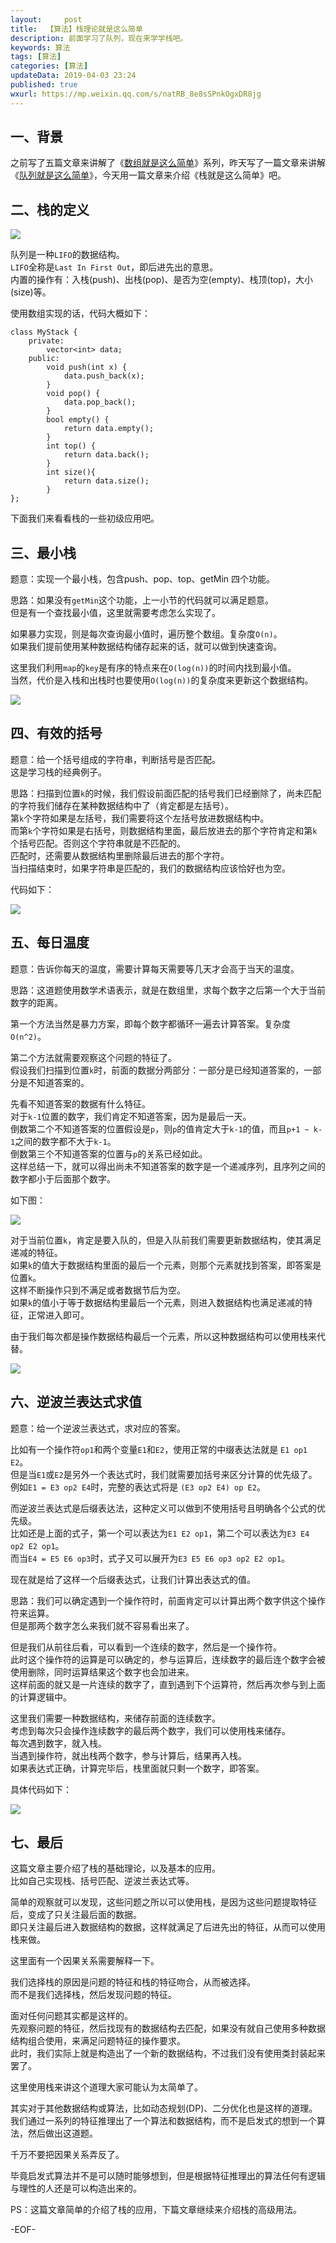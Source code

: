 ```yaml
---   
layout:     post  
title:  【算法】栈理论就是这么简单  
description: 前面学习了队列，现在来学学栈吧。  
keywords: 算法  
tags: [算法]    
categories: [算法]  
updateData: 2019-04-03 23:24   
published: true 
wxurl: https://mp.weixin.qq.com/s/natRB_8e8sSPnkOgxDR8jg  
---  
```



## 一、背景  

之前写了五篇文章来讲解了《[数组就是这么简单](https://mp.weixin.qq.com/s/n_B38CXxmvsOl7FZxyPKgA)》系列，昨天写了一篇文章来讲解《[队列就是这么简单](https://mp.weixin.qq.com/s/n_B38CXxmvsOl7FZxyPKgA)》，今天用一篇文章来介绍《栈就是这么简单》吧。  


## 二、栈的定义  


![](/images/2019/04/leetcode-stack-base-001.png)  


队列是一种`LIFO`的数据结构。  
`LIFO`全称是`Last In First Out`，即后进先出的意思。  
内置的操作有：入栈(push)、出栈(pop)、是否为空(empty)、栈顶(top)，大小(size)等。  


使用数组实现的话，代码大概如下：  



```
class MyStack {
    private:
        vector<int> data;
    public:
        void push(int x) {
            data.push_back(x);
        }
        void pop() {
            data.pop_back();
        }
        bool empty() {
            return data.empty();
        }
        int top() {
            return data.back();
        }
        int size(){
            return data.size();
        }
};
```


下面我们来看看栈的一些初级应用吧。  


## 三、最小栈  


题意：实现一个最小栈，包含push、pop、top、getMin 四个功能。  


思路：如果没有`getMin`这个功能，上一小节的代码就可以满足题意。  
但是有一个查找最小值，这里就需要考虑怎么实现了。  


如果暴力实现，则是每次查询最小值时，遍历整个数组。复杂度`O(n)`。  
如果我们提前使用某种数据结构储存起来的话，就可以做到快速查询。  


这里我们利用`map`的`key`是有序的特点来在`O(log(n))`的时间内找到最小值。  
当然，代价是入栈和出栈时也要使用`O(log(n))`的复杂度来更新这个数据结构。  


![](/images/2019/04/leetcode-stack-base-002.png)  


## 四、有效的括号  


题意：给一个括号组成的字符串，判断括号是否匹配。  
这是学习栈的经典例子。  


思路：扫描到位置`k`的时候，我们假设前面匹配的括号我们已经删除了，尚未匹配的字符我们储存在某种数据结构中了（肯定都是左括号）。  
第`k`个字符如果是左括号，我们需要将这个左括号放进数据结构中。  
而第`k`个字符如果是右括号，则数据结构里面，最后放进去的那个字符肯定和第`k`个括号匹配。否则这个字符串就是不匹配的。  
匹配时，还需要从数据结构里删除最后进去的那个字符。  
当扫描结束时，如果字符串是匹配的，我们的数据结构应该恰好也为空。  


代码如下：  


![](/images/2019/04/leetcode-stack-base-003.png)  


## 五、每日温度  


题意：告诉你每天的温度，需要计算每天需要等几天才会高于当天的温度。  


思路：这道题使用数学术语表示，就是在数组里，求每个数字之后第一个大于当前数字的距离。  


第一个方法当然是暴力方案，即每个数字都循环一遍去计算答案。复杂度`O(n^2)`。  


第二个方法就需要观察这个问题的特征了。  
假设我们扫描到位置`k`时，前面的数据分两部分：一部分是已经知道答案的，一部分是不知道答案的。  


先看不知道答案的数据有什么特征。  
对于`k-1`位置的数字，我们肯定不知道答案，因为是最后一天。  
倒数第二个不知道答案的位置假设是`p`，则`p`的值肯定大于`k-1`的值，而且`p+1 ~ k-1`之间的数字都不大于`k-1`。  
倒数第三个不知道答案的位置与`p`的关系已经如此。  
这样总结一下，就可以得出尚未不知道答案的数字是一个递减序列，且序列之间的数字都小于后面那个数字。  


如下图：  


![](/images/2019/04/leetcode-stack-base-004.png)  


对于当前位置`k`，肯定是要入队的，但是入队前我们需要更新数据结构，使其满足递减的特征。  
如果`k`的值大于数据结构里面的最后一个元素，则那个元素就找到答案，即答案是位置`k`。  
这样不断操作只到不满足或者数据节后为空。    
如果`k`的值小于等于数据结构里最后一个元素，则进入数据结构也满足递减的特征，正常进入即可。  


由于我们每次都是操作数据结构最后一个元素，所以这种数据结构可以使用栈来代替。  


![](/images/2019/04/leetcode-stack-base-005.png)  


## 六、逆波兰表达式求值  


题意：给一个逆波兰表达式，求对应的答案。  


比如有一个操作符`op1`和两个变量`E1`和`E2`，使用正常的中缀表达法就是 `E1 op1 E2`。  
但是当`E1`或`E2`是另外一个表达式时，我们就需要加括号来区分计算的优先级了。  
例如`E1 = E3 op2 E4`时，完整的表达式将是 `(E3 op2 E4) op E2`。  


而逆波兰表达式是后缀表达法，这种定义可以做到不使用括号且明确各个公式的优先级。  
比如还是上面的式子，第一个可以表达为`E1 E2 op1`，第二个可以表达为`E3 E4 op2 E2 op1`。  
而当`E4 = E5 E6 op3`时，式子又可以展开为`E3 E5 E6 op3 op2 E2 op1`。  


现在就是给了这样一个后缀表达式，让我们计算出表达式的值。  


思路：我们可以确定遇到一个操作符时，前面肯定可以计算出两个数字供这个操作符来运算。  
但是那两个数字怎么来我们就不容易看出来了。  


但是我们从前往后看，可以看到一个连续的数字，然后是一个操作符。  
此时这个操作符的运算是可以确定的，参与运算后，连续数字的最后连个数字会被使用删除，同时运算结果这个数字也会加进来。  
这样前面的就又是一片连续的数字了，直到遇到下个运算符，然后再次参与到上面的计算逻辑中。  


这里我们需要一种数据结构，来储存前面的连续数字。  
考虑到每次只会操作连续数字的最后两个数字，我们可以使用栈来储存。  
每次遇到数字，就入栈。  
当遇到操作符，就出栈两个数字，参与计算后，结果再入栈。  
如果表达式正确，计算完毕后，栈里面就只剩一个数字，即答案。  


具体代码如下：  


![](/images/2019/04/leetcode-stack-base-006.png)  


## 七、最后  


这篇文章主要介绍了栈的基础理论，以及基本的应用。  
比如自己实现栈、括号匹配、逆波兰表达式等。  


简单的观察就可以发现，这些问题之所以可以使用栈，是因为这些问题提取特征后，变成了只关注最后面的数据。  
即只关注最后进入数据结构的数据，这样就满足了后进先出的特征，从而可以使用栈来做。  


这里面有一个因果关系需要解释一下。  


我们选择栈的原因是问题的特征和栈的特征吻合，从而被选择。  
而不是我们选择栈，然后发现问题的特征。  


面对任何问题其实都是这样的。  
先观察问题的特征，然后找现有的数据结构去匹配，如果没有就自己使用多种数据结构组合使用，来满足问题特征的操作要求。  
此时，我们实际上就是构造出了一个新的数据结构，不过我们没有使用类封装起来罢了。  


这里使用栈来讲这个道理大家可能认为太简单了。  


其实对于其他数据结构或算法，比如动态规划(DP)、二分优化也是这样的道理。  
我们通过一系列的特征推理出了一个算法和数据结构，而不是启发式的想到一个算法，然后做出这道题。  


千万不要把因果关系弄反了。  


毕竟启发式算法并不是可以随时能够想到，但是根据特征推理出的算法任何有逻辑与理性的人还是可以构造出来的。  


PS：这篇文章简单的介绍了栈的应用，下篇文章继续来介绍栈的高级用法。  


-EOF-  


